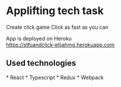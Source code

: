<h1>Applifting tech task</h1>

Create click game
Click as fast as you can

App is deployed on Heroku
<br/>
https://stfuandclick-elijahmg.herokuapp.com

<h2>Used technologies</h2>
* React
* Typescript
* Redux
* Webpack

 